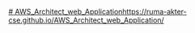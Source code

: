 [# AWS_Architect_web_Application](https://ruma-akter-cse.github.io/AWS_Architect_web_Application/)https://ruma-akter-cse.github.io/AWS_Architect_web_Application/
